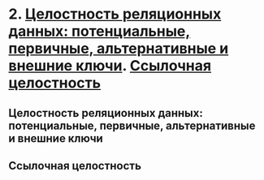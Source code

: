 # 2. [Целостность реляционных данных: потенциальные, первичные, альтернативные и внешние ключи](#целостность-реляционных-данных-потенциальные-первичные-альтернативные-и-внешние-ключи). [Ссылочная целостность](#ссылочная-целостность)

## Целостность реляционных данных: потенциальные, первичные, альтернативные и внешние ключи

## Ссылочная целостность
